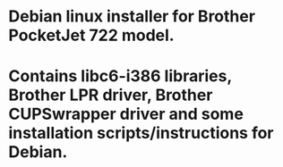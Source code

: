 # Debian linux installer for Brother PocketJet 722 model.
# Contains libc6-i386 libraries, Brother LPR driver, Brother CUPSwrapper driver and some installation scripts/instructions for Debian.
